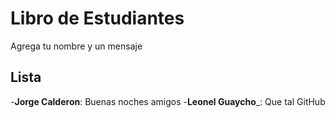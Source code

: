 # Libro de Estudiantes

Agrega tu nombre y un mensaje

## Lista

-**Jorge Calderon**: Buenas noches amigos
-**Leonel Guaycho**_: Que tal GitHub